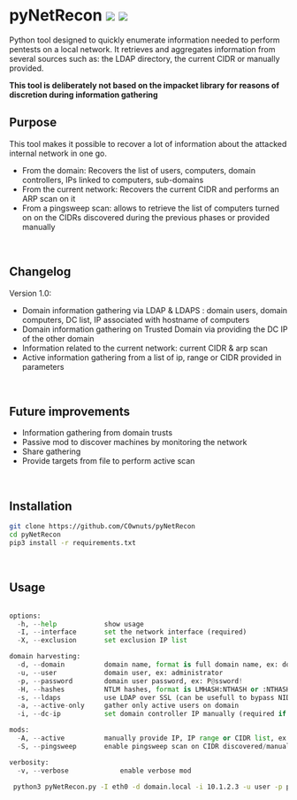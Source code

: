 # pyNetRecon <img src="https://img.shields.io/badge/Python-3.7+-informational"> <a href="https://twitter.com/intent/follow?screen_name=kevin_racca" title="Follow"><img src="https://img.shields.io/twitter/follow/kevin_racca?label=kevin_racca&style=social"></a>
Python tool designed to quickly enumerate information needed to perform pentests on a local network. It retrieves and aggregates information from several sources such as: the LDAP directory, the current CIDR or manually provided.

**This tool is deliberately not based on the impacket library for reasons of discretion during information gathering**
<br />

## Purpose
This tool makes it possible to recover a lot of information about the attacked internal network in one go.
- From the domain: Recovers the list of users, computers, domain controllers, IPs linked to computers, sub-domains
- From the current network: Recovers the current CIDR and performs an ARP scan on it
- From a pingsweep scan: allows to retrieve the list of computers turned on on the CIDRs discovered during the previous phases or provided manually

<br />

## Changelog
Version 1.0:<br/>
- Domain information gathering via LDAP & LDAPS : domain users, domain computers, DC list, IP associated with hostname of computers
- Domain information gathering on Trusted Domain via providing the DC IP of the other domain
- Information related to the current network: current CIDR & arp scan
- Active information gathering from a list of ip, range or CIDR provided in parameters

<br />

## Future improvements
- Information gathering from domain trusts
- Passive mod to discover machines by monitoring the network
- Share gathering
- Provide targets from file to perform active scan

<br />

## Installation

```bash
git clone https://github.com/C0wnuts/pyNetRecon
cd pyNetRecon
pip3 install -r requirements.txt
```

<br />

## Usage

```python

options:
  -h, --help            show usage
  -I, --interface       set the network interface (required) 
  -X, --exclusion       set exclusion IP list

domain harvesting:
  -d, --domain          domain name, format is full domain name, ex: domain.local
  -u, --user            domain user, ex: administrator
  -p, --password        domain user password, ex: P@ssword!
  -H, --hashes          NTLM hashes, format is LMHASH:NTHASH or :NTHASH
  -s, --ldaps           use LDAP over SSL (can be usefull to bypass NIDS and NIPS)
  -a, --active-only     gather only active users on domain
  -i, --dc-ip           set domain controller IP manually (required if pyNetRecon could not find the DC automatically)

mods:
  -A, --active          manually provide IP, IP range or CIDR list, ex: 192.168.1.1/24,10.20.1.4-10,172.16.1.4
  -S, --pingsweep       enable pingsweep scan on CIDR discovered/manually provided

verbosity:
  -v, --verbose             enable verbose mod
```

```bash
 python3 pyNetRecon.py -I eth0 -d domain.local -i 10.1.2.3 -u user -p p@ssw0rd -a -A 192.168.1.1/24,172.16.1.1/16
```
